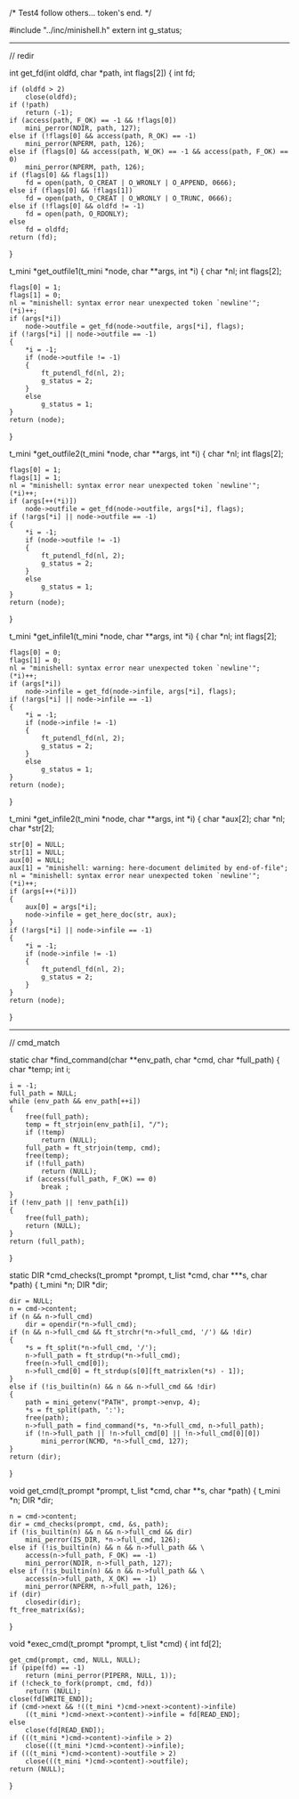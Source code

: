 /*  Test4 follow others... token's end. */

#include "../inc/minishell.h"
extern int	g_status;
- - - - - - 
// redir

int	get_fd(int oldfd, char *path, int flags[2])
{
	int	fd;

	if (oldfd > 2)
		close(oldfd);
	if (!path)
		return (-1);
	if (access(path, F_OK) == -1 && !flags[0])
		mini_perror(NDIR, path, 127);
	else if (!flags[0] && access(path, R_OK) == -1)
		mini_perror(NPERM, path, 126);
	else if (flags[0] && access(path, W_OK) == -1 && access(path, F_OK) == 0)
		mini_perror(NPERM, path, 126);
	if (flags[0] && flags[1])
		fd = open(path, O_CREAT | O_WRONLY | O_APPEND, 0666);
	else if (flags[0] && !flags[1])
		fd = open(path, O_CREAT | O_WRONLY | O_TRUNC, 0666);
	else if (!flags[0] && oldfd != -1)
		fd = open(path, O_RDONLY);
	else
		fd = oldfd;
	return (fd);
}

t_mini	*get_outfile1(t_mini *node, char **args, int *i)
{
	char	*nl;
	int		flags[2];

	flags[0] = 1;
	flags[1] = 0;
	nl = "minishell: syntax error near unexpected token `newline'";
	(*i)++;
	if (args[*i])
		node->outfile = get_fd(node->outfile, args[*i], flags);
	if (!args[*i] || node->outfile == -1)
	{
		*i = -1;
		if (node->outfile != -1)
		{
			ft_putendl_fd(nl, 2);
			g_status = 2;
		}
		else
			g_status = 1;
	}
	return (node);
}

t_mini	*get_outfile2(t_mini *node, char **args, int *i)
{
	char	*nl;
	int		flags[2];

	flags[0] = 1;
	flags[1] = 1;
	nl = "minishell: syntax error near unexpected token `newline'";
	(*i)++;
	if (args[++(*i)])
		node->outfile = get_fd(node->outfile, args[*i], flags);
	if (!args[*i] || node->outfile == -1)
	{
		*i = -1;
		if (node->outfile != -1)
		{
			ft_putendl_fd(nl, 2);
			g_status = 2;
		}
		else
			g_status = 1;
	}
	return (node);
}

t_mini	*get_infile1(t_mini *node, char **args, int *i)
{
	char	*nl;
	int		flags[2];

	flags[0] = 0;
	flags[1] = 0;
	nl = "minishell: syntax error near unexpected token `newline'";
	(*i)++;
	if (args[*i])
		node->infile = get_fd(node->infile, args[*i], flags);
	if (!args[*i] || node->infile == -1)
	{
		*i = -1;
		if (node->infile != -1)
		{
			ft_putendl_fd(nl, 2);
			g_status = 2;
		}
		else
			g_status = 1;
	}
	return (node);
}

t_mini	*get_infile2(t_mini *node, char **args, int *i)
{
	char	*aux[2];
	char	*nl;
	char	*str[2];

	str[0] = NULL;
	str[1] = NULL;
	aux[0] = NULL;
	aux[1] = "minishell: warning: here-document delimited by end-of-file";
	nl = "minishell: syntax error near unexpected token `newline'";
	(*i)++;
	if (args[++(*i)])
	{
		aux[0] = args[*i];
		node->infile = get_here_doc(str, aux);
	}
	if (!args[*i] || node->infile == -1)
	{
		*i = -1;
		if (node->infile != -1)
		{
			ft_putendl_fd(nl, 2);
			g_status = 2;
		}
	}
	return (node);
}


- - - - - -
// cmd_match

static char	*find_command(char **env_path, char *cmd, char *full_path)
{
	char	*temp;
	int		i;

	i = -1;
	full_path = NULL;
	while (env_path && env_path[++i])
	{
		free(full_path);
		temp = ft_strjoin(env_path[i], "/");
		if (!temp)
			return (NULL);
		full_path = ft_strjoin(temp, cmd);
		free(temp);
		if (!full_path)
			return (NULL);
		if (access(full_path, F_OK) == 0)
			break ;
	}
	if (!env_path || !env_path[i])
	{
		free(full_path);
		return (NULL);
	}
	return (full_path);
}

static DIR	*cmd_checks(t_prompt *prompt, t_list *cmd, char ***s, char *path)
{
	t_mini	*n;
	DIR		*dir;

	dir = NULL;
	n = cmd->content;
	if (n && n->full_cmd)
		dir = opendir(*n->full_cmd);
	if (n && n->full_cmd && ft_strchr(*n->full_cmd, '/') && !dir)
	{
		*s = ft_split(*n->full_cmd, '/');
		n->full_path = ft_strdup(*n->full_cmd);
		free(n->full_cmd[0]);
		n->full_cmd[0] = ft_strdup(s[0][ft_matrixlen(*s) - 1]);
	}
	else if (!is_builtin(n) && n && n->full_cmd && !dir)
	{
		path = mini_getenv("PATH", prompt->envp, 4);
		*s = ft_split(path, ':');
		free(path);
		n->full_path = find_command(*s, *n->full_cmd, n->full_path);
		if (!n->full_path || !n->full_cmd[0] || !n->full_cmd[0][0])
			mini_perror(NCMD, *n->full_cmd, 127);
	}
	return (dir);
}

void	get_cmd(t_prompt *prompt, t_list *cmd, char **s, char *path)
{
	t_mini	*n;
	DIR		*dir;

	n = cmd->content;
	dir = cmd_checks(prompt, cmd, &s, path);
	if (!is_builtin(n) && n && n->full_cmd && dir)
		mini_perror(IS_DIR, *n->full_cmd, 126);
	else if (!is_builtin(n) && n && n->full_path && \
		access(n->full_path, F_OK) == -1)
		mini_perror(NDIR, n->full_path, 127);
	else if (!is_builtin(n) && n && n->full_path && \
		access(n->full_path, X_OK) == -1)
		mini_perror(NPERM, n->full_path, 126);
	if (dir)
		closedir(dir);
	ft_free_matrix(&s);
}

void	*exec_cmd(t_prompt *prompt, t_list *cmd)
{
	int		fd[2];

	get_cmd(prompt, cmd, NULL, NULL);
	if (pipe(fd) == -1)
		return (mini_perror(PIPERR, NULL, 1));
	if (!check_to_fork(prompt, cmd, fd))
		return (NULL);
	close(fd[WRITE_END]);
	if (cmd->next && !((t_mini *)cmd->next->content)->infile)
		((t_mini *)cmd->next->content)->infile = fd[READ_END];
	else
		close(fd[READ_END]);
	if (((t_mini *)cmd->content)->infile > 2)
		close(((t_mini *)cmd->content)->infile);
	if (((t_mini *)cmd->content)->outfile > 2)
		close(((t_mini *)cmd->content)->outfile);
	return (NULL);
}